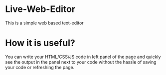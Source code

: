 # Live-Web-Editor

This is a simple web based text-editor

# How it is useful?

You can write your HTML/CSS/JS code in left panel of the page and quickly see the output in the panel next to your code without the hassle of saving your code or refreshing the page.
